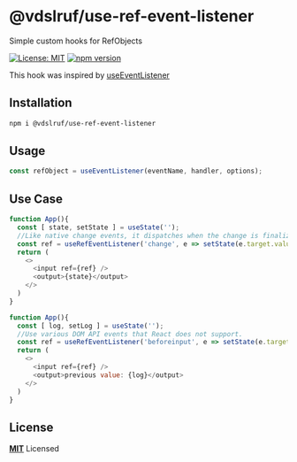 # @vdslruf/use-ref-event-listener

Simple custom hooks for RefObjects

[![License: MIT](https://img.shields.io/badge/License-MIT-green.svg)](https://opensource.org/licenses/MIT)
[![npm version](https://badge.fury.io/js/@vdslruf%2Fuse-ref-event-listener.svg)](https://badge.fury.io/js/@vdslruf%2Fuse-ref-event-listener)

This hook was inspired by [useEventListener](https://github.com/donavon/use-event-listener)

## Installation

```bash
npm i @vdslruf/use-ref-event-listener
```

## Usage

```js
const refObject = useEventListener(eventName, handler, options);
```

## Use Case

```js
function App(){
  const [ state, setState ] = useState('');
  //Like native change events, it dispatches when the change is finalized.
  const ref = useRefEventListener('change', e => setState(e.target.value));
  return (
    <>
      <input ref={ref} />
      <output>{state}</output>
    </>
  )
}
```

```js
function App(){
  const [ log, setLog ] = useState('');
  //Use various DOM API events that React does not support.
  const ref = useRefEventListener('beforeinput', e => setState(e.target.value));
  return (
    <>
      <input ref={ref} />
      <output>previous value: {log}</output> 
    </>
  )
}
```


## License

**[MIT](LICENSE)** Licensed
